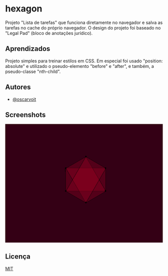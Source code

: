 
# hexagon

Projeto "Lista de tarefas" que funciona diretamente no navegador e salva as tarefas no cache do próprio navegador.
O design do projeto foi baseado no "Legal Pad" (bloco de anotações jurídico).
## Aprendizados

Projeto simples para treinar estilos em CSS. Em especial foi usado "position: absolute" e utilizado o pseudo-elemento "before" e "after", e também, a pseudo-classe "nth-child".


## Autores

- [@oscarvoit](https://github.com/oscarvoit)


## Screenshots

![App Screenshot](https://raw.githubusercontent.com/oscarvoit/hexagon/main/hexagon.png)


## Licença

[MIT](https://choosealicense.com/licenses/mit/)
